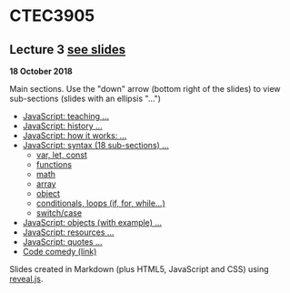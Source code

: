 # CTEC3905

## Lecture 3 [see slides](https://ctec3905.github.io/03-lecture/)

**18 October 2018**

Main sections. Use the "down" arrow (bottom right of the slides) to view sub-sections (slides with an ellipsis "…")

- [JavaScript: teaching …](https://ctec3905.github.io/lecture_03/#/1)
- [JavaScript: history …](https://ctec3905.github.io/lecture_03/#/3)
- [JavaScript: how it works: …](https://ctec3905.github.io/lecture_03/#/4)
- [JavaScript: syntax (18 sub-sections) …](https://ctec3905.github.io/lecture_03/#/5)
  - [var, let, const](https://ctec3905.github.io/lecture_03/#/5/4)
  - [functions](https://ctec3905.github.io/lecture_03/#/5/6)
  - [math](https://ctec3905.github.io/lecture_03/#/5/10)
  - [array](https://ctec3905.github.io/lecture_03/#/5/11)
  - [object](https://ctec3905.github.io/lecture_03/#/5/12)
  - [conditionals, loops (if, for, while…)](https://ctec3905.github.io/lecture_03/#/5/14)
  - [switch/case](https://ctec3905.github.io/lecture_03/#/5/17)
- [JavaScript: objects (with example) …](https://ctec3905.github.io/lecture_03/#/6)
- [JavaScript: resources …](https://ctec3905.github.io/lecture_03/#/7)
- [JavaScript: quotes …](https://ctec3905.github.io/lecture_03/#/8)
- [Code comedy (link)](https://ctec3905.github.io/lecture_03/#/9)

Slides created in Markdown (plus HTML5, JavaScript and CSS) using [reveal.js](https://revealjs.com/).
